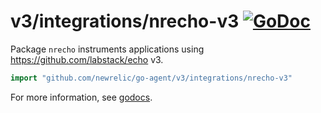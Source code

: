 # v3/integrations/nrecho-v3 [![GoDoc](https://godoc.org/github.com/newrelic/go-agent/v3/integrations/nrecho-v3?status.svg)](https://godoc.org/github.com/newrelic/go-agent/v3/integrations/nrecho-v3)

Package `nrecho` instruments applications using https://github.com/labstack/echo v3.

```go
import "github.com/newrelic/go-agent/v3/integrations/nrecho-v3"
```

For more information, see
[godocs](https://godoc.org/github.com/newrelic/go-agent/v3/integrations/nrecho-v3).

